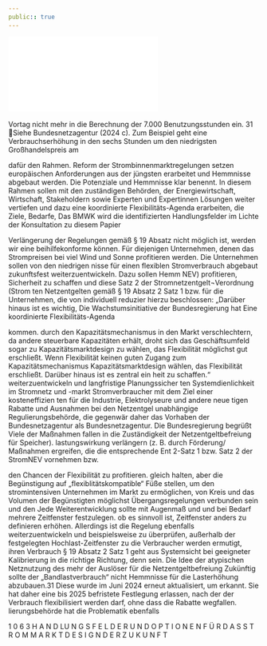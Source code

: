 ```yaml
---
public:: true
---
```

![./pages/page108.pdf](../assets/./pages/page108.pdf)




Vortag nicht mehr in die Berechnung der 7.000 Benutzungsstunden ein.
31	Siehe Bundesnetzagentur (2024 c). Zum Beispiel geht eine Verbrauchserhöhung in den sechs Stunden um den niedrigsten Großhandelspreis am

dafür den Rahmen.
Reform der Strombinnenmarktregelungen setzen
europäischen Anforderungen aus der jüngsten
erarbeitet und Hemmnisse abgebaut werden. Die
Potenziale und Hemmnisse klar benennt. In diesem Rahmen sollen mit den zuständigen Behörden, der Energiewirtschaft, Wirtschaft, Stakeholdern sowie Experten und Expertinnen Lösungen
weiter vertiefen und dazu eine koordinierte Flexibilitäts-Agenda erarbeiten, die Ziele, Bedarfe,
Das BMWK wird die identifizierten Handlungsfelder im Lichte der Konsultation zu diesem Papier

Verlängerung der Regelungen gemäß § 19 Absatz
nicht möglich ist, werden wir eine beihilfekonforme
können. Für diejenigen Unternehmen, denen das
Strompreisen bei viel Wind und Sonne profitieren
werden. Die Unternehmen sollen von den niedrigen
nisse für einen flexiblen Stromverbrauch abgebaut
zukunftsfest weiterzuentwickeln. Dazu sollen Hemm­
NEV) profitieren, Sicherheit zu schaffen und diese
Satz 2 der Stromnetzentgelt¬Verordnung (Strom­
ten Netzentgelten gemäß § 19 Absatz 2 Satz 1 bzw.
für die Unternehmen, die von individuell reduzier­
hierzu beschlossen: „Darüber hinaus ist es wichtig,
Die Wachstumsinitiative der Bundesregierung hat
Eine koordinierte Flexibilitäts-Agenda

kommen.
durch den Kapazitätsmechanismus in den Markt
verschlechtern, da andere steuerbare Kapazitäten
erhält, droht sich das Geschäftsumfeld sogar zu
Kapazitätsmarktdesign zu wählen, das Flexibilität möglichst gut erschließt. Wenn Flexibilität keinen guten Zugang zum Kapazitätsmechanismus
Kapazitätsmarktdesign wählen, das Flexibilität erschließt. Darüber hinaus ist es zentral ein
heit zu schaffen.“
weiterzuentwickeln und langfristige Planungssicher­
ten Systemdienlichkeit im Stromnetz und -markt
Stromverbraucher mit dem Ziel einer kosteneffizien­
ten für die Industrie, Elektrolyseure und andere neue
tigen Rabatte und Ausnahmen bei den Netzentgel­
unabhängige Regulierungsbehörde, die gegenwär­
daher das Vorhaben der Bundesnetzagentur als
Bundesnetzagentur. Die Bundesregierung begrüßt
Viele der Maßnahmen fallen in die Zuständigkeit der
Netzentgeltbefreiung für Speicher).
lastungswirkung verlängern (z. B. durch Förderung/
Maßnahmen ergreifen, die die entsprechende Ent­
2-Satz 1 bzw. Satz 2 der StromNEV vornehmen bzw.

den Chancen der Flexibilität zu profitieren.
gleich halten, aber die Begünstigung auf „flexiblitätskompatible“ Füße stellen, um den stromintensiven Unternehmen im Markt zu ermöglichen, von
Kreis und das Volumen der Begünstigten möglichst
Übergangsregelungen verbunden sein und den
Jede Weiterentwicklung sollte mit Augenmaß und
und bei Bedarf mehrere Zeitfenster festzulegen.
ob es sinnvoll ist, Zeitfenster anders zu definieren
erhöhen. Allerdings ist die Regelung ebenfalls weiterzuentwickeln und beispielsweise zu überprüfen,
außerhalb der festgelegten Hochlast-Zeitfenster zu
die Verbraucher werden ermutigt, ihren Verbrauch
§ 19 Absatz 2 Satz 1 geht aus Systemsicht bei geeigneter Kalibrierung in die richtige Richtung, denn
sein. Die Idee der atypischen Netznutzung des
mehr der Auslöser für die Netzentgeltbefreiung
Zukünftig sollte der „Bandlastverbrauch“ nicht
Hemmnisse für die Lasterhöhung abzubauen.31
Diese wurde im Juni 2024 erneut aktualisiert, um
erkannt. Sie hat daher eine bis 2025 befristete Festlegung erlassen, nach der der Verbrauch flexibilisiert werden darf, ohne dass die Rabatte wegfallen.
lierungsbehörde hat die Problematik ebenfalls

1 0 6 3 H A N D LU N G S F E L D E R U N D O P T I O N E N F Ü R D A S S T R O M M A R K T D E S I G N D E R Z U K U N F T
